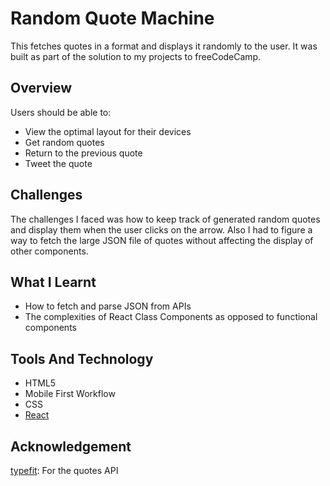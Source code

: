 # Random Quote Machine 
This fetches quotes in a format and displays it randomly to the user. It was built as part of the solution to my projects to freeCodeCamp.

## Overview
Users should be able to:
- View the optimal layout for their devices
- Get random quotes
- Return to the previous quote
- Tweet the quote

## Challenges
The challenges I faced was how to keep track of generated random quotes and display them when the user clicks on the arrow. Also I had to figure a way to fetch the large JSON file of quotes without affecting the display of other components.

## What I Learnt 
- How to fetch and parse JSON from APIs
- The complexities of React Class Components as opposed to functional components

## Tools And Technology
- HTML5
- Mobile First Workflow
- CSS
- [React](https://reactjs.org/)

## Acknowledgement
[typefit](https://type.fit/api/quotes): For the quotes API


